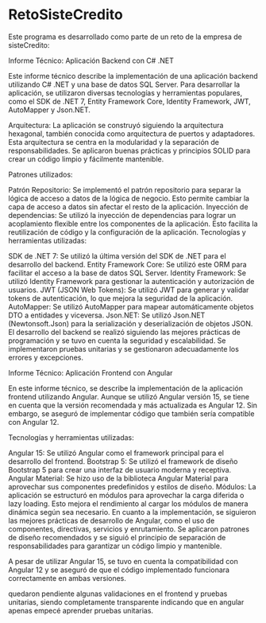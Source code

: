# RetoSisteCredito
Este programa es desarrollado como parte de un reto de la empresa de sisteCredito:

Informe Técnico: Aplicación Backend con C# .NET

Este informe técnico describe la implementación de una aplicación backend utilizando C# .NET y una base de datos SQL Server. Para desarrollar la aplicación, se utilizaron diversas tecnologías y herramientas populares, como el SDK de .NET 7, Entity Framework Core, Identity Framework, JWT, AutoMapper y Json.NET.

Arquitectura:
La aplicación se construyó siguiendo la arquitectura hexagonal, también conocida como arquitectura de puertos y adaptadores. Esta arquitectura se centra en la modularidad y la separación de responsabilidades. Se aplicaron buenas prácticas y principios SOLID para crear un código limpio y fácilmente mantenible.

Patrones utilizados:

Patrón Repositorio: Se implementó el patrón repositorio para separar la lógica de acceso a datos de la lógica de negocio. Esto permite cambiar la capa de acceso a datos sin afectar el resto de la aplicación.
Inyección de dependencias: Se utilizó la inyección de dependencias para lograr un acoplamiento flexible entre los componentes de la aplicación. Esto facilita la reutilización de código y la configuración de la aplicación.
Tecnologías y herramientas utilizadas:

SDK de .NET 7: Se utilizó la última versión del SDK de .NET para el desarrollo del backend.
Entity Framework Core: Se utilizó este ORM para facilitar el acceso a la base de datos SQL Server.
Identity Framework: Se utilizó Identity Framework para gestionar la autenticación y autorización de usuarios.
JWT (JSON Web Tokens): Se utilizó JWT para generar y validar tokens de autenticación, lo que mejora la seguridad de la aplicación.
AutoMapper: Se utilizó AutoMapper para mapear automáticamente objetos DTO a entidades y viceversa.
Json.NET: Se utilizó Json.NET (Newtonsoft.Json) para la serialización y deserialización de objetos JSON.
El desarrollo del backend se realizó siguiendo las mejores prácticas de programación y se tuvo en cuenta la seguridad y escalabilidad. Se implementaron pruebas unitarias y se gestionaron adecuadamente los errores y excepciones.

Informe Técnico: Aplicación Frontend con Angular

En este informe técnico, se describe la implementación de la aplicación frontend utilizando Angular. Aunque se utilizó Angular versión 15, se tiene en cuenta que la versión recomendada y más actualizada es Angular 12. Sin embargo, se aseguró de implementar código que también sería compatible con Angular 12.

Tecnologías y herramientas utilizadas:

Angular 15: Se utilizó Angular como el framework principal para el desarrollo del frontend.
Bootstrap 5: Se utilizó el framework de diseño Bootstrap 5 para crear una interfaz de usuario moderna y receptiva.
Angular Material: Se hizo uso de la biblioteca Angular Material para aprovechar sus componentes predefinidos y estilos de diseño.
Módulos: La aplicación se estructuró en módulos para aprovechar la carga diferida o lazy loading. Esto mejora el rendimiento al cargar los módulos de manera dinámica según sea necesario.
En cuanto a la implementación, se siguieron las mejores prácticas de desarrollo de Angular, como el uso de componentes, directivas, servicios y enrutamiento. Se aplicaron patrones de diseño recomendados y se siguió el principio de separación de responsabilidades para garantizar un código limpio y mantenible.

A pesar de utilizar Angular 15, se tuvo en cuenta la compatibilidad con Angular 12 y se aseguró de que el código implementado funcionara correctamente en ambas versiones.

quedaron pendiente algunas validaciones en el frontend y pruebas unitarias, siendo completamente transparente indicando que en angular apenas empecé aprender pruebas unitarias.
